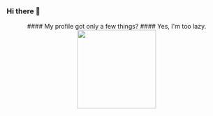 ### Hi there 👋

<!--
**Roshanen/Roshanen** is a ✨ _special_ ✨ repository because its `README.md` (this file) appears on your GitHub profile.

Here are some ideas to get you started:

- 🔭 I’m currently working on ...
- 🌱 I’m currently learning ...
- 👯 I’m looking to collaborate on ...
- 🤔 I’m looking for help with ...
- 💬 Ask me about ...
- 📫 How to reach me: ...
- 😄 Pronouns: ...
- ⚡ Fun fact: ...

-->


<div align="center">
  #### My profile got only a few things? 
#### Yes, I'm too lazy.
  <a href="https://github.com/Roshanen">
    <img height="180em" src="https://github-readme-stats.vercel.app/api/top-langs/?username=Roshanen&langs_count=8&layout=compact&theme=tokyonight&border_radius=8" />
  </a>
</div>
